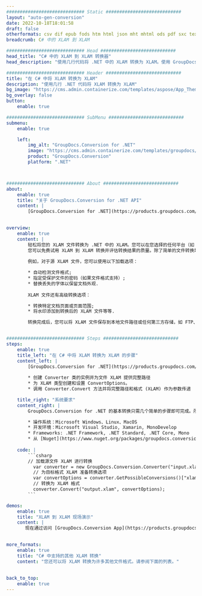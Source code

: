 ```yaml
---
############################# Static ############################
layout: "auto-gen-conversion"
date: 2022-10-18T18:01:58
draft: false
otherformats: csv dif epub fods htm html json mht mhtml ods pdf sxc tex tsv xlam xls xlsb xlsm xlsx xlt xltm xltx xml xps
breadcrumb: C# 中的 XLAM 到 XLAM

############################# Head ############################
head_title: "C# 中的 XLAM 到 XLAM 转换器"
head_description: "使用几行代码将 .NET 中的 XLAM 转换为 XLAM。使用 GroupDocs 文档转换 API 转换 160 多种文件格式。"

############################# Header ############################
title: "在 C# 中将 XLAM 转换为 XLAM"
description: "使用几行 .NET 代码将 XLAM 转换为 XLAM"
bg_image: "https://cms.admin.containerize.com/templates/aspose/App_Themes/V3/images/bg/header1.png"
bg_overlay: false
button:
    enable: true

############################# SubMenu ############################
submenu:
    enable: true

    left:
        img_alt: "GroupDocs.Conversion for .NET"
        image: "https://cms.admin.containerize.com/templates/groupdocs/images/product-logos/90x90-noborder/groupdocs-conversion-net.png"
        product: "GroupDocs.Conversion"
        platform: ".NET"



############################# About ############################
about:
    enable: true
    title: "关于 GroupDocs.Conversion for .NET API"
    content: |
        [GroupDocs.Conversion for .NET](https://products.groupdocs.com/conversion/net/)可用于转换Microsoft Word、Excel、PowerPoint、PDF、Visio等格式。 GroupDocs.Conversion 是一个独立的 API，适用于需要高性能的后端和内部系统。它不依赖于任何软件，例如 Microsoft 或 Open Office。
    

overview:
    enable: true
    content: |
        轻松将您的 XLAM 文件转换为 .NET 中的 XLAM。您可以在您选择的任何平台（如 Windows、Linux、macOS）中仅使用几行 C# 代码行。
        您可以免费试用 XLAM 到 XLAM 转换并评估转换结果的质量。除了简单的文件转换场景，您还可以尝试更高级的选项来加载源 XLAM 文件和保存输出 XLAM 结果。 
        
        例如，对于源 XLAM 文件，您可以使用以下加载选项：

        * 自动检测文件格式;
        * 指定受保护文件的密码（如果文件格式支持）;
        * 替换丢失的字体以保留文档外观.
        
        XLAM 文件还有高级转换选项：

        * 转换特定文档页面或页面范围;
        * 将水印添加到转换后的 XLAM 文件等等.

        转换完成后，您可以将 XLAM 文件保存到本地文件路径或任何第三方存储，如 FTP、Amazon S3、Google Drive、Dropbox 等。请注意 - 将 XLAM 转换为 XLAM 无需安装任何额外的软件 - 如 MS Office、Open Office、Adobe Acrobat Reader 等。


############################# Steps ############################
steps:
    enable: true
    title_left: "在 C# 中将 XLAM 转换为 XLAM 的步骤"
    content_left: |
        [GroupDocs.Conversion for .NET](https://products.groupdocs.com/conversion/net/) 使开发人员只需几行代码即可轻松地将 XLAM 文件转换为 XLAM。
        
        * 创建 Converter 类的实例并为文件 XLAM 提供完整路径
        * 为 XLAM 类型创建和设置 ConvertOptions。
        * 调用 Converter.Convert 方法并将完整路径和格式 (XLAM) 作为参数传递

    title_right: "系统要求"
    content_right: |
        GroupDocs.Conversion for .NET 的基本转换只需几个简单的步骤即可完成。所有主要平台和操作系统都支持我们的 API。在执行以下代码之前，请确保您的系统上安装了以下先决条件。

        * 操作系统：Microsoft Windows、Linux、MacOS
        * 开发环境：Microsoft Visual Studio, Xamarin, MonoDevelop
        * Frameworks: .NET Framework, .NET Standard, .NET Core, Mono
        * 从 [Nuget](https://www.nuget.org/packages/groupdocs.conversion) 获取最新的 GroupDocs.Conversion for .NET
         
    code: |
        ```csharp    
        // 加载源文件 XLAM 进行转换
          var converter = new GroupDocs.Conversion.Converter("input.xlam");
          // 为目标格式 XLAM 准备转换选项
          var convertOptions = converter.GetPossibleConversions()["xlam"].ConvertOptions;
          // 转换为 XLAM 格式
          converter.Convert("output.xlam", convertOptions);
        ```

demos:
    enable: true
    title: "XLAM 到 XLAM 现场演示"
    content: |
       现在通过访问 [GroupDocs.Conversion App](https://products.groupdocs.app/conversion/family) 网站将 XLAM 转换为 XLAM。在线演示具有以下优点
          

more_formats:
    enable: true
    title: "C# 中支持的其他 XLAM 转换"
    content: "您还可以将 XLAM 转换为许多其他文件格式。请参阅下面的列表。"
       
       
back_to_top:
    enable: true
---
```

